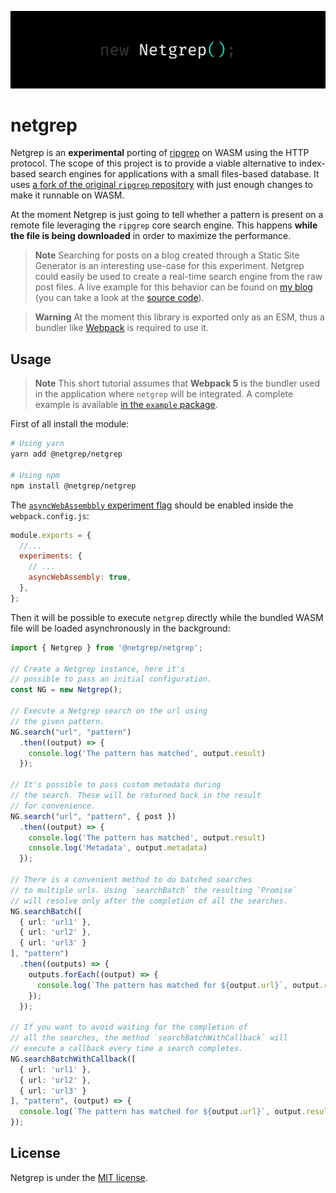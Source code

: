 

![Header](https://github.com/dgopsq/netgrep/blob/main/assets/header.jpg)

# netgrep

Netgrep is an **experimental** porting of [ripgrep](https://github.com/BurntSushi/ripgrep) on WASM using the HTTP protocol. The scope of this project is to provide a viable alternative to index-based search engines for applications with a small files-based database. It uses [a fork of the original `ripgrep` repository](https://github.com/dgopsq/ripgrep) with just enough changes to make it runnable on WASM. 

At the moment Netgrep is just going to tell whether a pattern is present on a remote file leveraging the `ripgrep` core search engine. This happens **while the file is being downloaded** in order to maximize the performance. 

> **Note**
> Searching for posts on a blog created through a Static Site Generator is an interesting use-case for this experiment. Netgrep could easily be used to create a real-time search engine from the raw post files. A live example for this behavior can be found on [my blog](https://diegopasquali.com/search) (you can take a look at the [source code](https://github.com/dgopsq/writings)).

> **Warning**
> At the moment this library is exported only as an ESM, thus a bundler like [Webpack](https://webpack.js.org/) is required to use it. 

## Usage

> **Note**
> This short tutorial assumes that **Webpack 5** is the bundler used in the application where `netgrep` will be integrated. A complete example is available [in the `example` package](https://github.com/dgopsq/netgrep/tree/main/packages/example).

First of all install the module:

```bash
# Using yarn
yarn add @netgrep/netgrep

# Using npm
npm install @netgrep/netgrep
```

The [`asyncWebAssembbly` experiment flag](https://webpack.js.org/configuration/experiments/) should be enabled inside the `webpack.config.js`:

```js
module.exports = {
  //...
  experiments: {
    // ...
    asyncWebAssembly: true,
  },
};
```

Then it will be possible to execute `netgrep` directly while the bundled WASM file will be loaded asynchronously in the background:

```ts
import { Netgrep } from '@netgrep/netgrep';

// Create a Netgrep instance, here it's
// possible to pass an initial configuration.
const NG = new Netgrep();

// Execute a Netgrep search on the url using 
// the given pattern.
NG.search("url", "pattern")
  .then((output) => {
    console.log('The pattern has matched', output.result)
  });

// It's possible to pass custom metadata during
// the search. These will be returned back in the result
// for convenience.
NG.search("url", "pattern", { post })
  .then((output) => {
    console.log('The pattern has matched', output.result)
    console.log('Metadata', output.metadata)
  });

// There is a convenient method to do batched searches
// to multiple urls. Using `searchBatch` the resulting `Promise`
// will resolve only after the completion of all the searches.
NG.searchBatch([
  { url: 'url1' },
  { url: 'url2' },
  { url: 'url3' }
], "pattern")
  .then((outputs) => {
    outputs.forEach((output) => {
      console.log(`The pattern has matched for ${output.url}`, output.result)
    });
  });

// If you want to avoid waiting for the completion of
// all the searches, the method `searchBatchWithCallback` will
// execute a callback every time a search completes.
NG.searchBatchWithCallback([
  { url: 'url1' },
  { url: 'url2' },
  { url: 'url3' }
], "pattern", (output) => {
  console.log(`The pattern has matched for ${output.url}`, output.result)
});
```

## License

Netgrep is under the [MIT license](https://github.com/dgopsq/netgrep/blob/main/LICENSE).
